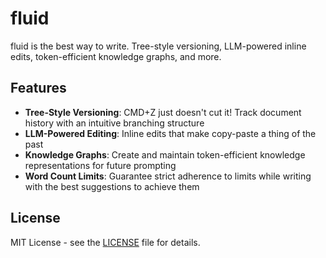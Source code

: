 # fluid

fluid is the best way to write. Tree-style versioning, LLM-powered inline edits, token-efficient knowledge graphs, and more.

## Features

- **Tree-Style Versioning**: CMD+Z just doesn't cut it! Track document history with an intuitive branching structure
- **LLM-Powered Editing**: Inline edits that make copy-paste a thing of the past
- **Knowledge Graphs**: Create and maintain token-efficient knowledge representations for future prompting
- **Word Count Limits**: Guarantee strict adherence to limits while writing with the best suggestions to achieve them
  
## License

MIT License - see the [LICENSE](LICENSE) file for details.

